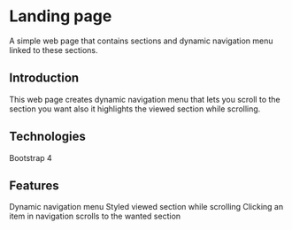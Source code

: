 # Landing page
A simple web page that contains sections and dynamic navigation menu linked to these sections.

## Introduction
This web page creates dynamic navigation menu that lets you scroll to the section you want also it highlights the viewed section while scrolling.

## Technologies
Bootstrap 4

## Features
Dynamic navigation menu
Styled viewed section while scrolling
Clicking an item in navigation scrolls to the wanted section
